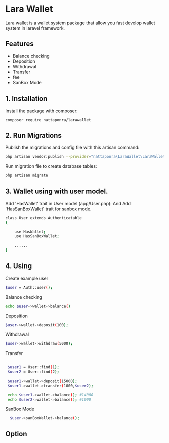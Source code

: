 
# Lara Wallet

Lara wallet is a wallet system package that allow you fast develop wallet system in laravel framework.
## Features
 - Balance checking
 - Deposition
 - Withdrawal
 - Transfer
 - fee 
 - SanBox Mode

## 1. Installation

Install the package with composer:

```bash
composer require nattaponra/larawallet
```

## 2. Run Migrations

Publish the migrations and config file with this artisan command:

```bash
php artisan vendor:publish --provider="nattaponra\LaraWallet\LaraWalletServiceProvider"
```
Run migration file to create database tables:

```bash
php artisan migrate
```
## 3. Wallet using with user model.

 Add 'HasWallet' trait in User model (app/User.php):
 And Add 'HasSanBoxWallet' trait for sanbox mode.

```bash
class User extends Authenticatable
{

    use HasWallet;
    use HasSanBoxWallet;
    
    ......
}
```
 
## 4. Using

Create example user 
```bash
$user = Auth::user();
```
Balance checking

```bash
echo $user->wallet->balance()
```
Deposition

```bash
$user->wallet->deposit(100);
```
Withdrawal
```bash
$user->wallet->withdraw(5000);
```
Transfer
```bash

 $user1 = User::find(1);
 $user2 = User::find(2);
 
 $user1->wallet->deposit(15000);
 $user1->wallet->transfer(1000,$user2);

 echo $user1->wallet->balance(); #14000
 echo $user2->wallet->balance(); #1000

```
SanBox Mode 
```bash
  $user->sanBoxWallet->balance();
```

## Option
